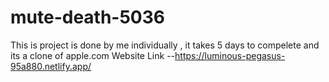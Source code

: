 # mute-death-5036

This is project is done by me individually , it takes 5 days to compelete and its a clone of apple.com
Website Link --https://luminous-pegasus-95a880.netlify.app/
